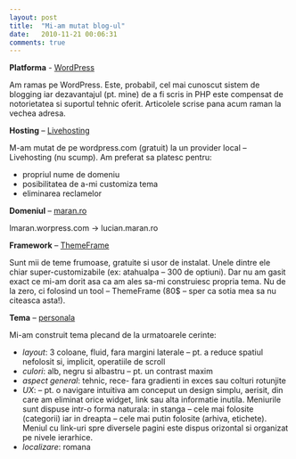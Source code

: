 ```yaml
---
layout: post
title:  "Mi-am mutat blog-ul"
date:   2010-11-21 00:06:31
comments: true
---
```


**Platforma** - [WordPress](http://wordpress.com)

Am ramas pe WordPress. Este,  probabil, cel mai cunoscut sistem de blogging iar dezavantajul (pt. mine) de a fi scris in PHP este compensat de notorietatea si suportul tehnic oferit. Articolele scrise pana acum raman la vechea adresa.

**Hosting** – [Livehosting](http://livehosting.ro)

M-am mutat de pe wordpress.com (gratuit)  la un provider local – Livehosting (nu scump). Am preferat sa platesc pentru:

- propriul nume de domeniu
- posibilitatea de a-mi customiza tema
- eliminarea reclamelor

**Domeniul** – [maran.ro](http://maran.ro)

lmaran.worpress.com -> lucian.maran.ro

**Framework** – [ThemeFrame](http://themeframe.com)

Sunt mii de teme frumoase, gratuite si usor de instalat. Unele dintre ele chiar super-customizabile (ex: atahualpa – 300 de optiuni). Dar nu am gasit exact ce mi-am dorit asa ca am ales sa-mi construiesc propria tema. Nu de la zero, ci folosind un tool – ThemeFrame (80$ – sper ca sotia mea sa nu citeasca asta!).

**Tema** – [personala](http://maran.ro)

Mi-am construit tema plecand de la urmatoarele cerinte:

- *layout*: 3 coloane, fluid, fara margini laterale – pt. a reduce spatiul nefolosit si, implicit, operatiile de scroll
- *culori*: alb, negru si albastru –  pt. un contrast maxim
- *aspect general*: tehnic, rece-  fara gradienti in exces sau  colturi rotunjite
- *UX*: – pt. o navigare intuitiva am conceput un design simplu, aerisit,  din care am eliminat orice widget, link sau alta informatie inutila. Meniurile sunt dispuse intr-o forma naturala: in stanga – cele mai folosite (categorii) iar in dreapta – cele mai putin folosite (arhiva, etichete). Meniul cu link-uri spre diversele pagini este dispus orizontal si organizat pe nivele ierarhice.
- *localizare*: romana


